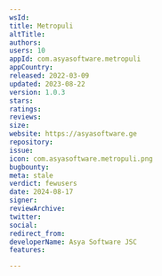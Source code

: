 ```yaml
---
wsId: 
title: Metropuli
altTitle: 
authors: 
users: 10
appId: com.asyasoftware.metropuli
appCountry: 
released: 2022-03-09
updated: 2023-08-22
version: 1.0.3
stars: 
ratings: 
reviews: 
size: 
website: https://asyasoftware.ge
repository: 
issue: 
icon: com.asyasoftware.metropuli.png
bugbounty: 
meta: stale
verdict: fewusers
date: 2024-08-17
signer: 
reviewArchive: 
twitter: 
social: 
redirect_from: 
developerName: Asya Software JSC
features: 

---
```


